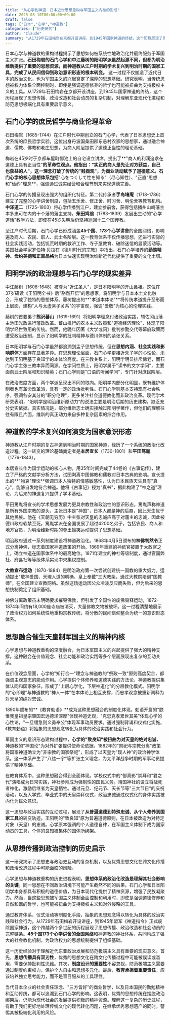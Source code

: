 ```yaml
---
title: "从心学到神道：日本近世思想重构与军国主义内核的形成"
date: 2025-08-10T00:00:00+09:00
draft: false
tags: ["日本","心学","神道教"]
categories: ["历史研究"]
author: "Claude"
summary: "从1729年石田梅岩在京都开设讲座，到1945年国家神道的终结，这个历程展现了思想传播、政治改造和社会动员的复杂机制，对理解东亚现代化进程和防范思想极端化具有重要启示意义。"
---
```

日本心学与神道教的重构过程揭示了思想如何被系统性地政治化并最终服务于军国主义扩张。**石田梅岩的石门心学和中江藤树的阳明学派虽然起源不同，但都为明治维新提供了重要的思想资源，而神道教从江户时期的学术复兴到明治时期的国家工具，完成了从民间信仰到政治意识形态的根本转变。** 这一过程不仅塑造了近代日本的政治文化，也为军国主义的兴起奠定了深厚的思想基础。研究表明，当传统思想被权力体系全面控制时，即使是强调道德修养的哲学也可能被扭曲为支持极权主义的工具。从1729年石田梅岩在京都开设讲座，到1945年国家神道的终结，这个历程展现了思想传播、政治改造和社会动员的复杂机制，对理解东亚现代化进程和防范思想极端化具有重要启示意义。

## 石门心学的庶民哲学与商业伦理革命

石田梅岩（1685-1744）在江户时代中期创立的石门心学，代表了日本思想史上首次系统的庶民哲学实验。这位出身丹波国桑田郡东悬村农家的思想家，通过融合神道、儒教、佛教和老庄思想，为商人阶层提供了道德正当性的理论基础。

梅岩在45岁时于京都车屋町御池上的自宅设立讲席，提出了**"商人的利润追求在道德上具有正当性"**的革命性观点。他指出："实正的商人是先让对方获益，自己也获益的人"，这一理念打破了传统的"贱商观"，为商业活动赋予了道德意义。石门心学的核心思想体系包括**"心をつくして性を知る"（尽心知性）、"正直"思想和"俭约"理念**，强调通过诚实经营和合理节制来实现道德完善。

石门心学的传播呈现出强大的组织化特征。第二代传承者**手岛堵庵**（1718-1786）建立了完整的心学讲舍制度，包括五乐舍、修正舍、时习舍、明伦舍等教育机构。**中泽道二**（1725-1803）将心学传播到江户，建立参前舍，获得包括播州山崎藩主本多忠可在内的十个藩的藩主支持。**柴田鸠翁**（1783-1839）发展出生动的"心学道话"教学方法，即使在45岁失明后仍坚持巡回十二个国传教。

至江户时代后期，石门心学已形成涵盖**45个国、173个心学讲舍**的全国网络，影响遍及商人、农民、职人、武士各阶层。这一教育体系不仅传播思想，还进行实际的社会实践活动，包括饥荒时期的救济工作、寺子屋教育、破除迷信的启蒙活动等。美国社会学家罗伯特·贝拉在《德川时代的宗教》中指出，石门心学培养的**勤勉精神、俭约美德和正直品格**为日本快速实现明治维新近代化提供了重要的文化土壤。

## 阳明学派的政治理想与石门心学的现实差异

中江藤树（1608-1648）被尊为"近江圣人"，是日本阳明学的开山鼻祖。这位在37岁研读《王阳明全书》后"豁然开悟"的思想家，将阳明学与日本本土文化融合，形成了独特的思想体系。藤树提出的**"孝道本体论"**将传统孝道提升至形而上层面，建构"人与太虚亲子关系"的宇宙观，强调"爱敬"为核心的伦理实践。

藤树的首要弟子**熊沢蕃山**（1619-1691）将阳明学理念付诸政治实践，辅佐冈山藩主池田光政进行藩政改革。蕃山推行的农本主义政策和"道德经济理论"，体现了阳明学经世致用的传统。然而，他晚年因著《大学或问》批判参勤交代等幕府政策而遭受政治压制，显示了阳明学的批判精神与德川体制的紧张关系。

日本阳明学与石门心学虽然都追溯到孟子思想传统，但在**思想内涵、社会实践和影响群体**方面存在显著差异。在思想理论层面，石门心学更接近朱子学的心性论，未达到王阳明基于良知学的本体论高度。在三教关系上，阳明学明显排斥佛老，而石门心学主张三教本异而同源。在学问性质上，阳明学属于"读书的文字学问"，主要面向武士阶层和知识精英；石门心学则是"口语的听闻学问"，专门针对庶民阶层。

在政治态度方面，两个学派呈现出不同的取向。阳明学内部分化明显，既有维护体制者也有革命改革派，具有一定的政治批判性。石门心学则基本支持现有社会秩序，强调各安其分的"职分伦理"，更多关注社会道德教化而非政治变革。现代学术研究表明，"阳明学是明治维新原动力"的说法主要是明治后期的历史建构，缺乏充分史实依据。真实情况是，部分维新志士确实接触过阳明学著作，但他们的理解往往有限且片面，维新的真正动力来自多种复杂因素的综合作用。

## 神道教的学术复兴如何演变为国家意识形态

神道教从江户时期的复古神道到明治时期的国家神道，经历了一个系统的政治化改造过程。这一转变的理论基础奠定者是**本居宣长**（1730-1801）和**平田笃胤**（1776-1843）。

本居宣长作为国学运动的核心人物，用35年时间完成了44卷的《古事记传》，建立了严格的文献学分析方法，试图剥离中国佛教和儒教对日本古典的影响。宣长提出的**"物哀"理论**强调日本人独特的情感敏感性，认为日本民族天生具有"真心"，能够自发地符合神道。他将《古事记》视为"真书"，据此构建了"神之道"理论，为后来的神道复兴提供了学术基础。

平田篤胤将宣长的学术思想发展为更具宗教性和政治性的意识形态。篤胤声称神道是所有外国宗教的源头，主张日本是"神国"，日本人都是神的后裔，因此天生优于其他民族。他在《天朝无穷历》中主张对天皇的忠诚应高于对藩主的忠诚，因此被德川政府软禁至死。篤胤学派在全国发展了超过4200名弟子，包括农民、商人和地方官员，为明治维新时期的尊王攘夷运动提供了思想基础。

明治政府通过一系列制度建设将神道政治化。1868年4月5日颁布的**神佛判然令**正式分离神佛，标志着国家神道政策的开始。1869年重建的神祇官被置于太政官之上，确立神道在国家体系中的最高地位。1871年建立的神社等级制度，通过官国弊社、府县社等等级体系实现中央集权控制。

**大教宣布运动**（1870-1884）是明治政府第一次尝试创建统一国教的重大努力。运动提出"敬神爱国、天理人道的明确、皇上奉戴"三大教条，通过大教院培训"国教师"，在全国建立宣教网络。虽然这场运动因公众冷淡反应而失败，但为后来的思想统制奠定了组织基础。

神佛分离政策虽未明确要求摧毁佛教，但引发了全国性的废佛毁释运动，1872-1874年间约有18,000座寺庙被消灭，大量佛教文物被破坏。这一过程清楚地展示了政治权力如何系统性地重构宗教传统，将分散的民间信仰整合为统一的意识形态体系。

## 思想融合催生天皇制军国主义的精神内核

心学思想与神道教重构的深度融合，为日本军国主义的兴起提供了强大的精神支撑。这种融合在价值观念、社会功能和政治实践等多个层面展现出复杂的互动关系。

在价值观念层面，心学的"知行合一"理念与神道教的"祭政一致"原则高度契合，都强调主观意志的能动作用。心学提供个体修养和道德实践的方法论，神道教提供集体认同和国家象征，形成了"上层心学化，下层神道化"的分层教化模式。阳明学的"心即理"与神道教的"神人一体"在本体论上相互支撑，而忠孝观念被重新阐释为对天皇的绝对忠诚。

1890年颁布的**《教育勅语》**成为这种思想融合的制度化体现。勅语开篇的"朕惟我皇祖皇宗肇国宏远德泽深厚"体现神道史观，"克忠克孝累世其美"体现心学的心性论，"一旦缓急则义勇奉公"体现军事动员要求。通过强制背诵和仪式化实施，《教育勅语》将抽象的思想观念转化为具体的政治实践和社会行为。

军国主义的意识形态建构过程中，**心学的"致良知"被扭曲为对天皇的绝对忠诚**，神道教的"神国论"为对外扩张提供使命论依据。1882年的"祭祀与宗教分离"政策将国家神道确立为"非宗教的国家祭祀"，形成了以天皇为"现人神"的政治神学体系。这一体系产生了"八纮一宇"等扩张主义理念，为太平洋战争时期的军事动员提供了精神基础。

在教育体系中，这种思想融合得到全面体现。学校仪式中的"御真影"崇拜和"君之代"演唱成为日常实践，神社参拜成为强制性的国民义务。靖国神社的设立将战死者神化，激励后继者为天皇牺牲。通过元旦、纪元节、天长节等"三大节日"的庆祝活动，以及入学式、毕业式中的天皇崇拜仪式，政治忠诚通过仪式化的身体实践被内化为民众意识。

这一思想与政治实践的互动过程，展现了**从普遍道德到特殊忠诚、从个人修养到国家工具**的转变轨迹。王阳明的"致良知"原为普遍道德原则，在日本被改造为对特定对象（天皇）的忠诚。心学原本强调的个人道德自律，在军国主义体制下成为国家动员的工具，个体的良知被集体的国体所绑架。

## 从思想传播到政治控制的历史启示

这一研究揭示了思想史与政治史互动的复杂机制，以及优秀思想文化在跨文化传播和政治改造过程中可能面临的风险。

心学思想与神道教重构的历史进程表明，**思想体系的政治化改造是理解其社会影响的关键**。同一思想在不同政治语境下可能产生截然不同的后果。石门心学和日本阳明学本身都具有积极的道德价值，为日本现代化提供了精神资源，增强了民族凝聚力。然而，当这些思想被军国主义体制全面控制和利用时，即使是强调道德修养和自然和谐的哲学，也可能被扭曲为支持极权主义和对外侵略的工具。

通过教育体系、仪式活动等制度化手段，抽象的思想观念得以转化为具体的政治实践和社会行为。从1729年石田梅岩开设讲座，到1945年盟军《神道指令》正式废除国家神道，这个跨越两个多世纪的历程展现了思想传播、政治改造和社会动员的完整链条。**45个国173个心学讲舍的全国网络**和神道教的神社体系，共同构成了强大的社会教化机制，为政治权力的思想统制提供了组织基础。

这一历史经验对于理解近代东亚政治发展和防范极端主义具有重要的现实意义。首先，**思想传播具有双刃性**，优秀的思想文化在跨文化传播过程中可能被误读或滥用，需要保持批判性思维。其次，**制度设计的重要性**不容忽视，防范极端主义需要通过制度约束权力，保护个人自由和思想多元化。最后，**教育承担着重要责任**，应该培养独立思考能力，而不是盲目服从的工具理性。

当代日本企业的社会责任理念、"三方皆好"的商业哲学，以及日本国民的勤勉精神和互助传统，都可以追溯到石门心学的影响。这表明，优秀的思想传统在摆脱政治绑架后，仍能为现代社会的发展提供积极的精神资源。理解这一复杂的历史过程，有助于我们更好地处理传统文化的现代转化问题，在继承优秀思想遗产的同时，警惕其被极端化利用的风险。